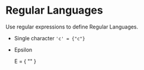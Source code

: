 Regular Languages
=================

Use regular expressions to define Regular Languages.

* Single character
  ` 'c' = {"c"} `

* Epsilon

   &Epsilon; = { "" }
  
  